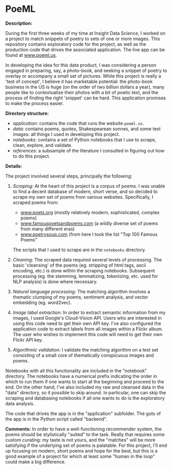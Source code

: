 # PoeML

**Description:**

During the first three weeks of my time at Insight Data Science, I worked on a project to match snippets of poetry to sets of one or more images. This repository contains exploratory code for the project, as well as the production code that drives the associated application.  The live app can be found at www.poeml.us.

In developing the idea for this data product, I was considering a person engaged in preparing, say, a photo-book, and seeking a snippet of poetry to overlay or accompany a small set of pictures. While this project is really a 'test of concept', I believe it has marketable potential:  the photo-book business in the US is huge (on the order of two billion dollars a year), many people like to contextualize their photos with a bit of poetic text, and the process of finding the right 'snippet' can be hard.  This application promises to make the process easier.  




**Directory structure:**

* *application:*  contains the code that runs the website `poeml.us`.
* *data:*  contains poems, quotes, Shakespearean sonnes, and some test images:  all things I used in developing this project.
* *notebooks:*  contains a set of Python notebooks that I use to scrape, clean, explore, and validate.
* *references:* a subsample of the literature I consulted in figuring out how to do this project.


**Details:**

The project involved several steps, principally the following:

1.  *Scraping:*  At the heart of this project is a corpus of poems.  I was unable to find a decent database of modern, short verse, and so decided to scrape my own set of poems from various websites.  Specifically, I scraped poems from:
    - www.poets.org (mostly relatively modern, sophisticated, complex poems)  
    - www.famouspoetsandpoems.com (a wildly diverse set of poems from many different eras)   
    - www.poetrysoup.com (from here I took the list "Top 100 Famous Poems"  

    The scripts that I used to scrape are in the `notebooks` directory.  

2.  *Cleaning:*  The scraped data required several levels of processing.  The basic 'cleansing' of the poems (eg. stripping of html tags, ascii encoding, etc.) is done within the scraping notebooks. Subsequent processing (eg. the stemming, lemmatizing, tokenizing, etc. used for NLP analysis) is done where necessary.

3.  *Natural language processing:*  The matching algorithm involves a thematic clumping of my poems, sentiment analysis, and vector embedding (eg. word2vec).  

4. *Image label extraction:*  In order to extract semantic information from my images, I used Google's Cloud-Vision API.  Users who are interested in using this code need to get their own API key.  I've also configured the application code to extract labels from all images within a Flickr album.  The user who wishes to implement this code will need to get their own Flickr API key.

5. *Algorithmic validation:*  I validate the matching algorithm on a test set consisting of a small core of thematically conspicuous images and poems.  

Notebooks with all this functionality are included in the "notebook" directory.  The notebooks have a numerical prefix indicating the order in which to run them if one wants to start at the beginning and proceed to the end.  On the other hand, I've also included my raw and cleansed data in the "data" directory, so it possible to skip around.  In particular, one can skip the scraping and databasing notebooks if all one wants to do is the exploratory data analysis.  

The code that drives the app is in the "application" subfolder.  The guts of the app is in the Python script called "backend".


**Comments:**  In order to have a well-functioning recommender system, the poems should be stylistically "suited" to the task.  Really that requires some custom curating:  my taste is not yours, and the "matches" will be more satisfying if the underlying set of poems is palatable.  For this project, I'll end up focusing on modern, short poems and hope for the best, but this is a good example of a project for which at least some "human in the loop" could make a big difference.  
